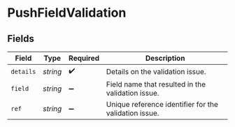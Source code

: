 # PushFieldValidation


## Fields

| Field                                                 | Type                                                  | Required                                              | Description                                           |
| ----------------------------------------------------- | ----------------------------------------------------- | ----------------------------------------------------- | ----------------------------------------------------- |
| `details`                                             | *string*                                              | :heavy_check_mark:                                    | Details on the validation issue.                      |
| `field`                                               | *string*                                              | :heavy_minus_sign:                                    | Field name that resulted in the validation issue.     |
| `ref`                                                 | *string*                                              | :heavy_minus_sign:                                    | Unique reference identifier for the validation issue. |